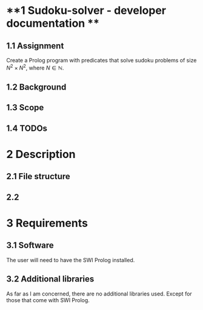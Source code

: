 # **1 Sudoku-solver - developer documentation **

## **1.1 Assignment**

Create a Prolog program with predicates that solve sudoku problems of size $N^2{\times}N^2$, where $N\in\mathbb{N}$.

## **1.2 Background**

## **1.3 Scope**

## **1.4 TODOs**

# **2 Description**

## **2.1 File structure**

## 2.2 

# **3 Requirements**

## **3.1 Software**

The user will need to have the SWI Prolog installed.

## **3.2 Additional libraries**

As far as I am concerned, there are no additional libraries used. Except for those that come with SWI Prolog. 


